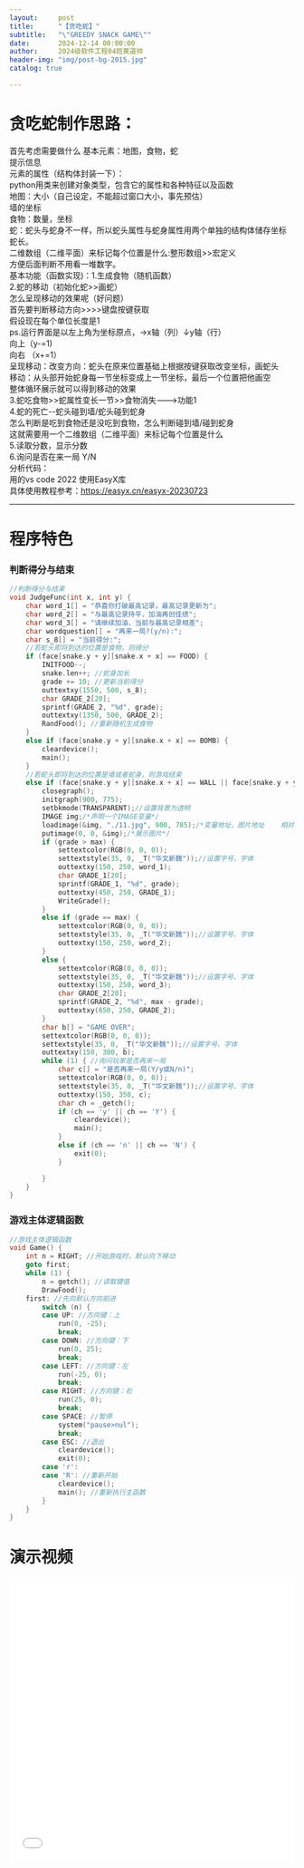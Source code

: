 ```yaml
---
layout:     post
title:      "【贪吃蛇】"
subtitle:   "\"GREEDY SNACK GAME\""
date:       2024-12-14 00:00:00
author:     2024级软件工程04班黄道帅
header-img: "img/post-bg-2015.jpg"
catalog: true

---
```


# 贪吃蛇制作思路：
首先考虑需要做什么 
基本元素：地图，食物，蛇  
提示信息  
元素的属性（结构体封装一下）：  
python用类来创建对象类型，包含它的属性和各种特征以及函数  
地图：大小（自己设定，不能超过窗口大小，事先预估）  
墙的坐标  
食物：数量，坐标  
蛇：蛇头与蛇身不一样，所以蛇头属性与蛇身属性用两个单独的结构体储存坐标   
蛇长。   
二维数组（二维平面）来标记每个位置是什么:整形数组>>宏定义  
方便后面判断不用看一堆数字。  
基本功能（函数实现)：1.生成食物（随机函数）  
2.蛇的移动（初始化蛇>>画蛇）  
怎么呈现移动的效果呢（好问题）  
首先要判断移动方向>>>>键盘按键获取  
假设现在每个单位长度是1  
ps.运行界面是以左上角为坐标原点，→x轴（列）↓y轴（行）  
向上（y-=1)  
向右 （x+=1）  
呈现移动：改变方向：蛇头在原来位置基础上根据按键获取改变坐标，画蛇头  
移动：从头部开始蛇身每一节坐标变成上一节坐标，最后一个位置把他画空  
整体循环展示就可以得到移动的效果  
3.蛇吃食物>>蛇属性变长一节>>食物消失--->功能1  
4.蛇的死亡--蛇头碰到墙/蛇头碰到蛇身  
怎么判断是吃到食物还是没吃到食物，怎么判断碰到墙/碰到蛇身  
这就需要用一个二维数组（二维平面）来标记每个位置是什么  
5.读取分数，显示分数  
6.询问是否在来一局 Y/N  
分析代码：  
用的vs code 2022 使用EasyX库  
具体使用教程参考：https://easyx.cn/easyx-20230723  

---

# 程序特色
### 判断得分与结束

```c
//判断得分与结束
void JudgeFunc(int x, int y) {
	char word_1[] = "恭喜你打破最高记录，最高记录更新为";
	char word_2[] = "与最高记录持平，加油再创佳绩";
	char word_3[] = "请继续加油，当前与最高记录相差";
	char wordquestion[] = "再来一局?(y/n):";
	char s_8[] = "当前得分:";
	//若蛇头即将到达的位置是食物，则得分
	if (face[snake.y + y][snake.x + x] == FOOD) {
		INITFOOD--;
		snake.len++; //蛇身加长
		grade += 10; //更新当前得分
		outtextxy(1550, 500, s_8);
		char GRADE_2[20];
		sprintf(GRADE_2, "%d", grade);
		outtextxy(1350, 500, GRADE_2);
		RandFood(); //重新随机生成食物
	}
	else if (face[snake.y + y][snake.x + x] == BOMB) {
		cleardevice();
		main();
	}
	//若蛇头即将到达的位置是墙或者蛇身，则游戏结束
	else if (face[snake.y + y][snake.x + x] == WALL || face[snake.y + y][snake.x + x] == BODY) {
		closegraph();
		initgraph(900, 775);
		setbkmode(TRANSPARENT);//设置背景为透明
		IMAGE img;/*声明一个IMAGE变量*/
		loadimage(&img, "./11.jpg", 900, 785);/*变量地址，图片地址    相对地址“./”本目录下的文件进行访问   图片展示可以是png也可以是jpg 缩放大小*/
		putimage(0, 0, &img);/*展示图片*/
		if (grade > max) {
			settextcolor(RGB(0, 0, 0));
			settextstyle(35, 0, _T("华文新魏"));//设置字号、字体
			outtextxy(150, 250, word_1);
			char GRADE_1[20];
			sprintf(GRADE_1, "%d", grade);
			outtextxy(450, 250, GRADE_1);
			WriteGrade();
		}
		else if (grade == max) {
			settextcolor(RGB(0, 0, 0));
			settextstyle(35, 0, _T("华文新魏"));//设置字号、字体
			outtextxy(150, 250, word_2);
		}
		else {
			settextcolor(RGB(0, 0, 0));
			settextstyle(35, 0, _T("华文新魏"));//设置字号、字体
			outtextxy(150, 250, word_3);
			char GRADE_2[20];
			sprintf(GRADE_2, "%d", max - grade);
			outtextxy(650, 250, GRADE_2);
		}
		char b[] = "GAME OVER";
		settextcolor(RGB(0, 0, 0));
		settextstyle(35, 0, _T("华文新魏"));//设置字号、字体
		outtextxy(150, 300, b);
		while (1) { //询问玩家是否再来一局
			char c[] = "是否再来一局(Y/y或N/n)";
			settextcolor(RGB(0, 0, 0));
			settextstyle(35, 0, _T("华文新魏"));//设置字号、字体
			outtextxy(150, 350, c);
			char ch = _getch();
			if (ch == 'y' || ch == 'Y') {
				cleardevice();
				main();
			}
			else if (ch == 'n' || ch == 'N') {
				exit(0);
			}

		}
	}
}

```
### 游戏主体逻辑函数

```c
//游戏主体逻辑函数
void Game() {
	int n =	RIGHT; //开始游戏时，默认向下移动
	goto first; 
	while (1) {
		n = getch(); //读取键值
		DrawFood();
	first: //先向默认方向前进
		switch (n) {
		case UP: //方向键：上
			run(0, -25); 
			break;
		case DOWN: //方向键：下
			run(0, 25);
			break;
		case LEFT: //方向键：左
			run(-25, 0); 
			break;
		case RIGHT: //方向键：右
			run(25, 0); 
			break;
		case SPACE: //暂停
			system("pause>nul"); 
			break;
		case ESC: //退出
			cleardevice();
			exit(0);
		case 'r':
		case 'R': //重新开始
			cleardevice();
			main(); //重新执行主函数
		}
	}
}
```


# 演示视频

<iframe src="//player.bilibili.com/player.html?bvid=BV1JHPFeYEjv&page=1&high_quality=1&danmaku=0" allowfullscreen="allowfullscreen" width="100%" height="500" scrolling="no" frameborder="0" sandbox="allow-top-navigation allow-same-origin allow-forms allow-scripts"></iframe>